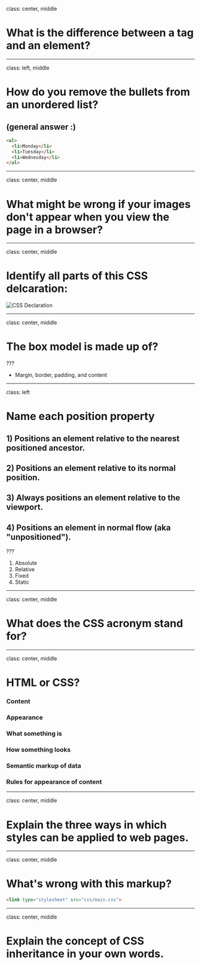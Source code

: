 class: center, middle

# What is the difference between a tag and an element?

---
class: left, middle

# How do you remove the bullets from an unordered list?

## (general answer :)

```html
<ul>
  <li>Monday</li>
  <li>Tuesday</li>
  <li>Wednesday</li>
</ul>
```

---
class: center, middle

# What might be wrong if your images don't appear when you view the page in a browser?

---
class: center, middle

# Identify all parts of this CSS delcaration:

![CSS Declaration](assets/css-declaration.svg)

---
class: center, middle

# The box model is made up of?

???

* Margin, border, padding, and content

---
class: left

# Name each position property

## 1) Positions an element relative to the nearest positioned ancestor.
## 2) Positions an element relative to its normal position.
## 3) Always positions an element relative to the viewport.
## 4) Positions an element in normal flow (aka "unpositioned").

???

1. Absolute
2. Relative  
3. Fixed
4. Static  

---
class: center, middle

# What does the CSS acronym stand for?

---
class: center, middle

# HTML or CSS?

### Content
### Appearance
### What something is
### How something looks
### Semantic markup of data
### Rules for appearance of content

---
class: center, middle

# Explain the three ways in which styles can be applied to web pages.

---
class: center, middle

# What's wrong with this markup?

```html
<link type="stylesheet" src="css/main.css">
```

---
class: center, middle

# Explain the concept of CSS inheritance in your own words.

